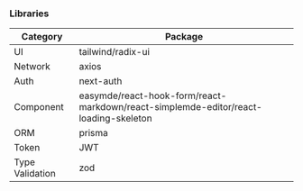 ### Libraries

| Category        | Package                                                                              |
| --------------- | ------------------------------------------------------------------------------------ |
| UI              | tailwind/radix-ui                                                                    |
| Network         | axios                                                                                |
| Auth            | next-auth                                                                            |
| Component       | easymde/react-hook-form/react-markdown/react-simplemde-editor/react-loading-skeleton |
| ORM             | prisma                                                                               |
| Token           | JWT                                                                                  |
| Type Validation | zod                                                                                  |
